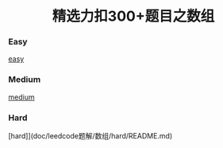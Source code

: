 <h1 align="center">精选力扣300+题目之数组</h1>

<p id="easy"></p>

### Easy

[easy](doc/leedcode题解/数组/easy/README.md)


<p id="medium"></p>


###  Medium 

[medium](doc/leedcode题解/数组/medium/README.md)


<p id="hard"></p>

### Hard

[hard]](doc/leedcode题解/数组/hard/README.md)





